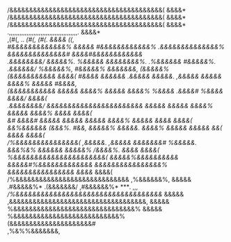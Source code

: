                                                                                                                                                                                                         
                                                                                                                                                                                                        
                                                                                                                                                                                                        
                                                                                                                                                                                                        
                                                                                                                                                                                                        
                                                                                                                                                                                                        
/&&&&&&&&&&&&&&&&&&&&&&&&&&&&&&&&&&&&&&&(                                                                                                                                       &&&&*                   
/&&&&&&&&&&&&&&&&&&&&&&&&&&&&&&&&&&&&&&&(                                                                                                                                       &&&&*                   
/&&&&&&&&&&&&&&&&&&&&&&&&&&&&&&&&&&&&&&&(                                                                                                                                       &&&&*                   
.,,,,,,,,,,,,,,,,,,,,,,,,,,,,,,,,,,,,,,,.                                                                                                                                       &&&&*                   
                                                                      ,(#(,                           ..                        *(#(,                        *(#(.              &&&&*     *((,          
                                                                 #&&&&&&&&&&&&&%          &&&&& #&&&&&&&&&&&&%            .&&&&&&&&&&&&&&%             *&&&&&&&&&&&&&&#         &&&&*#&&&&&&&&&&&&      
               .&&&&&&&&/                                      &&&&&%.      %&&&&&        &&&&&&&&%.    .%&&&&&&        #&&&&&%.     .&&&&&&/        %&&&&&%,     #&&&&&%       &&&&&&&,     (&&&&&%    
              (&&&&&&&&&&&                                    &&&&(           #&&&&       &&&&&&           .&&&&&      &&&&&.           ,&&&&&      &&&&&            &&&&%      &&&&&          #&&&&,   
              (&&&&&&&&&&&                                   &&&&&             &&&&%      &&&&&              &&&&%    %&&&&              .&&&&#    %&&&&                        &&&&/           &&&&(   
               .&&&&&&&&/                                    &&&&&&&&&&&&&&&&&&&&&&&      &&&&&              &&&&&    &&&&%               &&&&&    &&&&%                        &&&&*           &&&&(   
                                       *&#                   &&&&#                        &&&&&              &&&&&    &&&&&               &&&&%    &&&&&                        &&&&*           &&&&(   
                                *&&%&&&&&&                   (&&&%.            #&&,       &&&&&%            &&&&&.     &&&&%             &&&&&      &&&&&            *&&(       &&&&*           &&&&(   
                         /%&&&&&&&&&&&&&&&(                   ,&&&&&.        ,&&&&&       &&&&&&&#        %&&&&&.       &&&%&%         &&&&&&        &&&&&%        /&&&&%.      &&&&*           &&&&(   
                  *%&&&&&&&&&&&&&&&&&&&&&&(                     *&&&&&%&&&&&&&&&&         &&&&&#%&&&&&&&&&&&&&*           &&&&&&&&&&&&&&&&%            &&&&&&&&&&&&&&&&*        &&&&*           &&&&(   
           /%&&&&&&&&&&&&&&&&&&&&&&&&&&&&&                          ,%&&&&&&%,            &&&&&   .#&&&&&%*                  .(&&&&&&&/                   ,#&&&&&&%*            ****.           *,*,,   
    /%&&&&&&&&&&&&&&&&&&&&&&&&&&&&&&&&&&&*                                                &&&&&                                                                                                         
    ,&&&&&&&&&&&&&&&&&&&&&&&&&&&&&&&&&&&,                                                 &&&&&                                                                                                         
      %&&&&&&&&&&&&&&&&&&&&&&&&&&&&&&&%                                                   &&&&&                                                                                                         
        %&&&&&&&&&&&&&&&&&&&&&&&&&&&%                                                                                                                                                                   
           (&&&&&&&&&&&&&&&&&&&&&#                                                                                                                                                                      
                ,%&%%&&&&&&&,                                                                                                                                                                           
